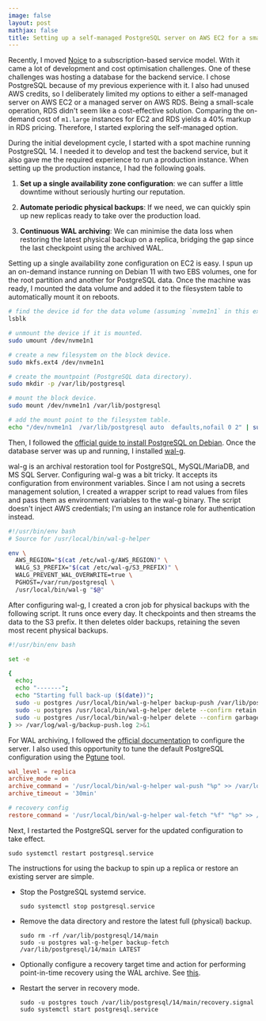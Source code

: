```yaml
---
image: false
layout: post
mathjax: false
title: Setting up a self-managed PostgreSQL server on AWS EC2 for a small-scale application
---
```


Recently, I moved [Noice](https://trynoice.com) to a subscription-based service
model. With it came a lot of development and cost optimisation challenges. One
of these challenges was hosting a database for the backend service. I chose
PostgreSQL because of my previous experience with it. I also had unused AWS
credits, so I deliberately limited my options to either a self-managed server on
AWS EC2 or a managed server on AWS RDS. Being a small-scale operation, RDS
didn't seem like a cost-effective solution. Comparing the on-demand cost of
`m1.large` instances for EC2 and RDS yields a 40% markup in RDS pricing.
Therefore, I started exploring the self-managed option.

During the initial development cycle, I started with a spot machine running
PostgreSQL 14. I needed it to develop and test the backend service, but it also
gave me the required experience to run a production instance. When setting up
the production instance, I had the following goals.

1. **Set up a single availability zone configuration**: we can suffer a little
   downtime without seriously hurting our reputation.

1. **Automate periodic physical backups**: If we need, we can quickly spin up
   new replicas ready to take over the production load.

1. **Continuous WAL archiving**: We can minimise the data loss when restoring
   the latest physical backup on a replica, bridging the gap since the last
   checkpoint using the archived WAL.

Setting up a single availability zone configuration on EC2 is easy. I spun up an
on-demand instance running on Debian 11 with two EBS volumes, one for the root
partition and another for PostgreSQL data. Once the machine was ready, I mounted
the data volume and added it to the filesystem table to automatically mount it
on reboots.

```bash
# find the device id for the data volume (assuming `nvme1n1` in this example).
lsblk

# unmount the device if it is mounted.
sudo umount /dev/nvme1n1

# create a new filesystem on the block device.
sudo mkfs.ext4 /dev/nvme1n1

# create the mountpoint (PostgreSQL data directory).
sudo mkdir -p /var/lib/postgresql

# mount the block device.
sudo mount /dev/nvme1n1 /var/lib/postgresql

# add the mount point to the filesystem table.
echo "/dev/nvme1n1  /var/lib/postgresql auto  defaults,nofail 0 2" | sudo tee -a /etc/fstab
```

Then, I followed the [official guide to install PostgreSQL on
Debian](https://www.postgresql.org/download/linux/debian/). Once the database
server was up and running, I installed [wal-g](https://github.com/wal-g/wal-g).

wal-g is an archival restoration tool for PostgreSQL, MySQL/MariaDB, and MS SQL
Server. Configuring wal-g was a bit tricky. It accepts its configuration from
environment variables. Since I am not using a secrets management solution, I
created a wrapper script to read values from files and pass them as environment
variables to the wal-g binary. The script doesn't inject AWS credentials; I'm
using an instance role for authentication instead.

```bash
#!/usr/bin/env bash
# Source for /usr/local/bin/wal-g-helper

env \
  AWS_REGION="$(cat /etc/wal-g/AWS_REGION)" \
  WALG_S3_PREFIX="$(cat /etc/wal-g/S3_PREFIX)" \
  WALG_PREVENT_WAL_OVERWRITE=true \
  PGHOST=/var/run/postgresql \
  /usr/local/bin/wal-g "$@"
```

After configuring wal-g, I created a cron job for physical backups with the
following script. It runs once every day. It checkpoints and then streams the
data to the S3 prefix. It then deletes older backups, retaining the seven most
recent physical backups.

```bash
#!/usr/bin/env bash

set -e

{
  echo;
  echo "-------";
  echo "Starting full back-up ($(date))";
  sudo -u postgres /usr/local/bin/wal-g-helper backup-push /var/lib/postgresql/14/main;
  sudo -u postgres /usr/local/bin/wal-g-helper delete --confirm retain FULL 7;
  sudo -u postgres /usr/local/bin/wal-g-helper delete --confirm garbage;
} >> /var/log/wal-g/backup-push.log 2>&1
```

For WAL archiving, I followed the [official
documentation](https://www.postgresql.org/docs/current/continuous-archiving.html#BACKUP-ARCHIVING-WAL)
to configure the server. I also used this opportunity to tune the default
PostgreSQL configuration using the [Pgtune](https://pgtune.leopard.in.ua/) tool.

```conf
wal_level = replica
archive_mode = on
archive_command = '/usr/local/bin/wal-g-helper wal-push "%p" >> /var/log/wal-g/wal-push.log 2>&1'
archive_timeout = '30min'

# recovery config
restore_command = '/usr/local/bin/wal-g-helper wal-fetch "%f" "%p" >> /var/log/wal-g/wal-fetch.log 2>&1'
```

Next, I restarted the PostgreSQL server for the updated configuration to take
effect.

```console
sudo systemctl restart postgresql.service
```

The instructions for using the backup to spin up a replica or restore an
existing server are simple.

- Stop the PostgreSQL systemd service.

  ```console
  sudo systemctl stop postgresql.service 
  ```

- Remove the data directory and restore the latest full (physical) backup.

  ```console
  sudo rm -rf /var/lib/postgresql/14/main
  sudo -u postgres wal-g-helper backup-fetch /var/lib/postgresql/14/main LATEST
  ```

- Optionally configure a recovery target time and action for performing
  point-in-time recovery using the WAL archive. See
  [this](https://www.postgresql.org/docs/14/runtime-config-wal.html#RUNTIME-CONFIG-WAL-RECOVERY-TARGET).

- Restart the server in recovery mode.

  ```console
  sudo -u postgres touch /var/lib/postgresql/14/main/recovery.signal
  sudo systemctl start postgresql.service
  ```
